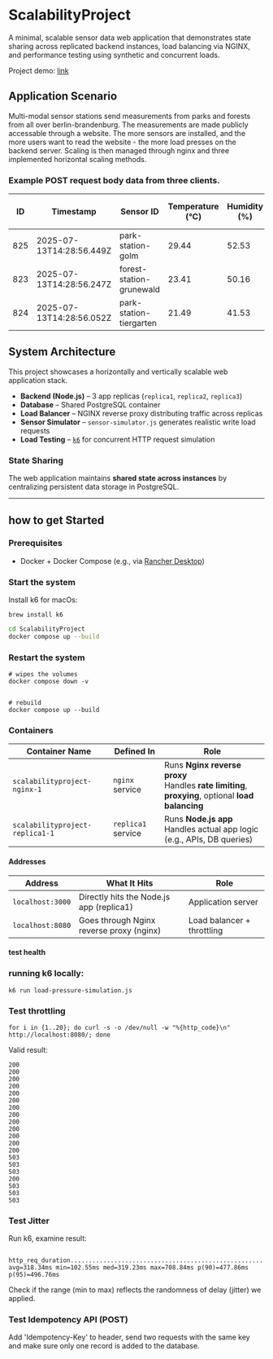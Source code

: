 # ScalabilityProject

A minimal, scalable sensor data web application that demonstrates state sharing across replicated backend instances, load balancing via NGINX, and performance testing using synthetic and concurrent loads.

Project demo: [link](https://www.canva.com/design/DAGsgxn55yQ/eDxbYLf_B0eyfKQNqQLEJw/view?utm_content=DAGsgxn55yQ&utm_campaign=designshare&utm_medium=link2&utm_source=uniquelinks&utlId=ha94298273c#13)


## Application Scenario
Multi-modal sensor stations send measurements from parks and forests from all over berlin-brandenburg. The measurements are made publicly accessable through a website.
The more sensors are installed, and the more users want to read the website - the more load presses on the backend server.
Scaling is then managed through nginx and three implemented horizontal scaling methods.

### Example POST request body data from three clients.

| ID  | Timestamp                  | Sensor ID                   | Temperature (°C) | Humidity (%) | Frequency (Hz) | CO₂ (ppm) | Light Intensity (lux) |
|-----|----------------------------|-----------------------------|------------------|--------------|----------------|-----------|------------------------|
| 825 | 2025-07-13T14:28:56.449Z  | park-station-golm           | 29.44            | 52.53        | 449.09         | 404.7     | 343.99                 |
| 823 | 2025-07-13T14:28:56.247Z  | forest-station-grunewald    | 23.41            | 50.16        | 449.6          | 399.08    | 381.04                 |
| 824 | 2025-07-13T14:28:56.052Z  | park-station-tiergarten     | 21.49            | 41.53        | 446.37         | 408.92    | 310.11                 |


## System Architecture

This project showcases a horizontally and vertically scalable web application stack.

- **Backend (Node.js)** – 3 app replicas (`replica1`, `replica2`, `replica3`)
- **Database** – Shared PostgreSQL container
- **Load Balancer** – NGINX reverse proxy distributing traffic across replicas
- **Sensor Simulator** – `sensor-simulator.js` generates realistic write load requests
- **Load Testing** – [`k6`](https://k6.io/) for concurrent HTTP request simulation

### State Sharing

The web application maintains **shared state across instances** by centralizing persistent data storage in PostgreSQL.

---

## how to get Started

### Prerequisites

- Docker + Docker Compose (e.g., via [Rancher Desktop](https://rancherdesktop.io/))

### Start the system

Install k6 for macOs:
```
brew install k6
```

```bash
cd ScalabilityProject
docker compose up --build
```

### Restart the system
```
# wipes the volumes
docker compose down -v


# rebuild
docker compose up --build
```

### Containers
| Container Name                  | Defined In         | Role                                                                                                  |
| ------------------------------- | ------------------ | ----------------------------------------------------------------------------------------------------- |
| `scalabilityproject-nginx-1`    | `nginx` service    | Runs **Nginx reverse proxy** <br>Handles **rate limiting**, **proxying**, optional **load balancing** |
| `scalabilityproject-replica1-1` | `replica1` service | Runs **Node.js app** <br>Handles actual app logic (e.g., APIs, DB queries)                            |

#### Addresses
| Address          | What It Hits                             | Role                       |
| ---------------- | ---------------------------------------- | -------------------------- |
| `localhost:3000` | Directly hits the Node.js app (replica1) | Application server         |
| `localhost:8080` | Goes through Nginx reverse proxy (nginx) | Load balancer + throttling |

#### test health

### running k6 locally:
```
k6 run load-pressure-simulation.js
```

### Test throttling
```
for i in {1..20}; do curl -s -o /dev/null -w "%{http_code}\n" http://localhost:8080/; done
```
Valid result:
```
200
200
200
200
200
200
200
200
200
200
200
200
200
503
503
503
200
503
503
503
```

### Test Jitter
Run k6, examine result:
```
    http_req_duration.......................................................: avg=318.34ms min=102.55ms med=319.23ms max=708.84ms p(90)=477.86ms p(95)=496.76ms      
```
Check if the range (min to max) reflects the randomness of delay (jitter) we applied.

### Test Idempotency API (POST)
Add 'Idempotency-Key' to header, send two requests with the same key and make sure only one record is added to the database.